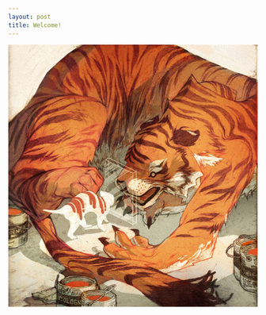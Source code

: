 ```yaml
---
layout: post
title: Welcome!
---
```


![mirror](https://raw.githubusercontent.com/clstrfcuk/clstrfcuk.github.io/master/images/Paper_Tiger.jpg "Mirror")